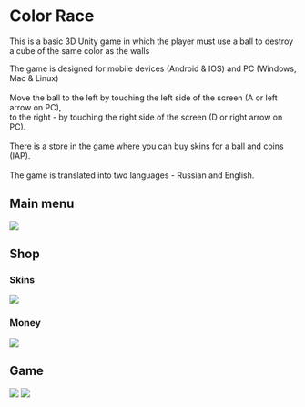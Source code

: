 # Color Race
This is a basic 3D Unity game in which the player must use a ball to destroy a cube of the same color as the walls

The game is designed for mobile devices (Android & IOS) and PC (Windows, Mac & Linux)\
\
Move the ball to the left by touching the left side of the screen (A or left arrow on PC), \
to the right - by touching the right side of the screen (D or right arrow on PC).\
\
There is a store in the game where you can buy skins for a ball and coins (IAP).\
\
The game is translated into two languages - Russian and English.
## Main menu
<img src = "https://i.ibb.co/VtxQnfD/photo-2022-05-31-17-08-20.jpg">

## Shop

### Skins
<img src = "https://i.ibb.co/5FC2Y14/photo-2022-05-31-17-10-30.jpg">

### Money
<img src = "https://i.ibb.co/YkQVvLj/photo-2022-05-31-17-12-18.jpg">

## Game
<img src = "https://i.ibb.co/bLyqBCj/photo-2022-05-31-17-14-30.jpg">
<img src = "https://i.ibb.co/thp9V7X/photo-2022-05-31-17-17-30.jpg">
